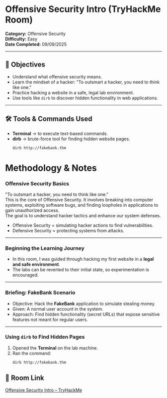 # Offensive Security Intro (TryHackMe Room)

**Category:** Offensive Security  
**Difficulty:** Easy  
**Date Completed:** 09/09/2025  

---

## 🎯 Objectives
- Understand what offensive security means.  
- Learn the mindset of a hacker: "To outsmart a hacker, you need to think like one."  
- Practice hacking a website in a safe, legal lab environment.  
- Use tools like `dirb` to discover hidden functionality in web applications.  

---

## 🛠️ Tools & Commands Used
- **Terminal** → to execute text-based commands.  
- **dirb** → brute-force tool for finding hidden website pages.  
  ```bash
  dirb http://fakebank.thm

# Methodology & Notes

### Offensive Security Basics
"To outsmart a hacker, you need to think like one."  
This is the core of Offensive Security. It involves breaking into computer systems, exploiting software bugs, and finding loopholes in applications to gain unauthorized access.  
The goal is to understand hacker tactics and enhance our system defenses.  

- Offensive Security = simulating hacker actions to find vulnerabilities.  
- Defensive Security = protecting systems from attacks.  

---

### Beginning the Learning Journey
- In this room, I was guided through hacking my first website in a **legal and safe environment**.  
- The labs can be reverted to their initial state, so experimentation is encouraged.  

---

### Briefing: FakeBank Scenario
- Objective: Hack the **FakeBank** application to simulate stealing money.  
- Given: A normal user account in the system.  
- Approach: Find hidden functionality (secret URLs) that expose sensitive features not meant for regular users.  

---

### Using `dirb` to Find Hidden Pages
1. Opened the **Terminal** on the lab machine.  
2. Ran the command:  
   ```bash
   dirb http://fakebank.thm

## 🔗 Room Link
[Offensive Security Intro – TryHackMe](https://tryhackme.com/room/offensivesecurityintro)

